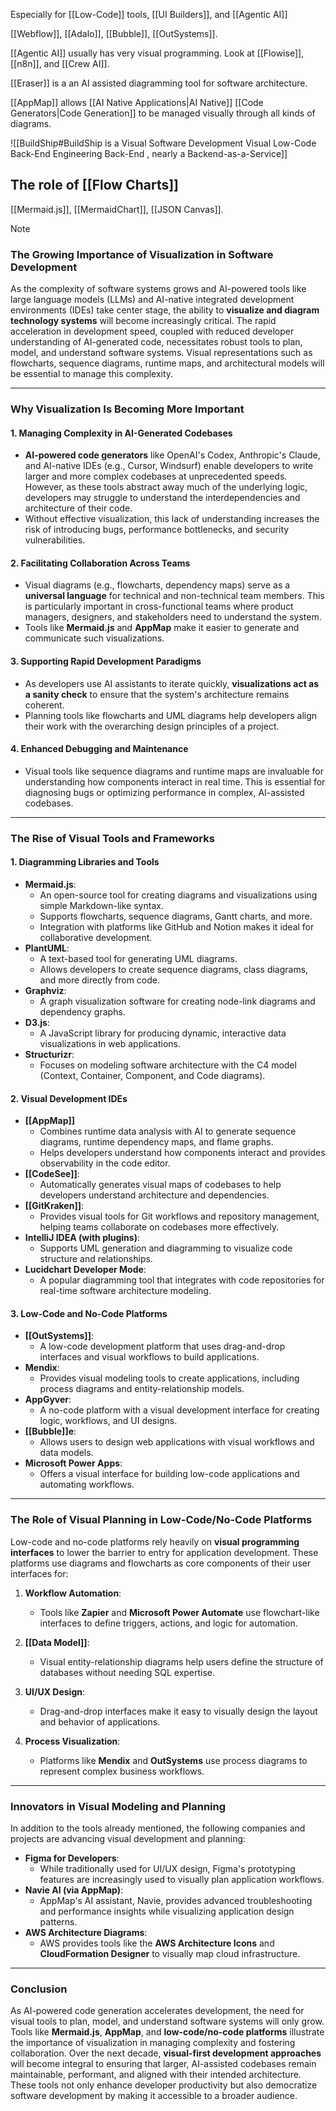Especially for [[Low-Code]] tools, [[UI Builders]], and [[Agentic AI]]

[[Webflow]], [[Adalo]], [[Bubble]], [[OutSystems]]. 

[[Agentic AI]] usually has very visual programming.  Look at [[Flowise]], [[n8n]], and [[Crew AI]]. 

[[Eraser]] is a an AI assisted diagramming tool for software architecture.

[[AppMap]] allows [[AI Native Applications|AI Native]] [[Code Generators|Code Generation]] to be managed visually through all kinds of diagrams. 


![[BuildShip#BuildShip is a Visual Software Development Visual Low-Code Back-End Engineering Back-End , nearly a Backend-as-a-Service]]
## The role of [[Flow Charts]]
[[Mermaid.js]], [[MermaidChart]], [[JSON Canvas]].

> [!NOTE]
> ### **The Growing Importance of Visualization in Software Development**
> 
> As the complexity of software systems grows and AI-powered tools like large language models (LLMs) and AI-native integrated development environments (IDEs) take center stage, the ability to **visualize and diagram technology systems** will become increasingly critical. The rapid acceleration in development speed, coupled with reduced developer understanding of AI-generated code, necessitates robust tools to plan, model, and understand software systems. Visual representations such as flowcharts, sequence diagrams, runtime maps, and architectural models will be essential to manage this complexity.
> 
> ---
> 
> ### **Why Visualization Is Becoming More Important**
> 
> #### 1. **Managing Complexity in AI-Generated Codebases**
> 
> - **AI-powered code generators** like OpenAI's Codex, Anthropic's Claude, and AI-native IDEs (e.g., Cursor, Windsurf) enable developers to write larger and more complex codebases at unprecedented speeds. However, as these tools abstract away much of the underlying logic, developers may struggle to understand the interdependencies and architecture of their code.
> - Without effective visualization, this lack of understanding increases the risk of introducing bugs, performance bottlenecks, and security vulnerabilities.
> 
> #### 2. **Facilitating Collaboration Across Teams**
> 
> - Visual diagrams (e.g., flowcharts, dependency maps) serve as a **universal language** for technical and non-technical team members. This is particularly important in cross-functional teams where product managers, designers, and stakeholders need to understand the system.
> - Tools like **Mermaid.js** and **AppMap** make it easier to generate and communicate such visualizations.
> 
> #### 3. **Supporting Rapid Development Paradigms**
> 
> - As developers use AI assistants to iterate quickly, **visualizations act as a sanity check** to ensure that the system's architecture remains coherent.
> - Planning tools like flowcharts and UML diagrams help developers align their work with the overarching design principles of a project.
> 
> #### 4. **Enhanced Debugging and Maintenance**
> 
> - Visual tools like sequence diagrams and runtime maps are invaluable for understanding how components interact in real time. This is essential for diagnosing bugs or optimizing performance in complex, AI-assisted codebases.
> 
> ---
> 
> ### **The Rise of Visual Tools and Frameworks**
> 
> #### **1. Diagramming Libraries and Tools**
> 
> - **Mermaid.js**:
>     - An open-source tool for creating diagrams and visualizations using simple Markdown-like syntax.
>     - Supports flowcharts, sequence diagrams, Gantt charts, and more.
>     - Integration with platforms like GitHub and Notion makes it ideal for collaborative development.
> - **PlantUML**:
>     - A text-based tool for generating UML diagrams.
>     - Allows developers to create sequence diagrams, class diagrams, and more directly from code.
> - **Graphviz**:
>     - A graph visualization software for creating node-link diagrams and dependency graphs.
> - **D3.js**:
>     - A JavaScript library for producing dynamic, interactive data visualizations in web applications.
> - **Structurizr**:
>     - Focuses on modeling software architecture with the C4 model (Context, Container, Component, and Code diagrams).
> 
> #### **2. Visual Development IDEs**
> 
> - **[[AppMap]]**
>     - Combines runtime data analysis with AI to generate sequence diagrams, runtime dependency maps, and flame graphs.
>     - Helps developers understand how components interact and provides observability in the code editor.
> - **[[CodeSee]]**:
>     - Automatically generates visual maps of codebases to help developers understand architecture and dependencies.
> - **[[GitKraken]]**:
>     - Provides visual tools for Git workflows and repository management, helping teams collaborate on codebases more effectively.
> - **IntelliJ IDEA (with plugins)**:
>     - Supports UML generation and diagramming to visualize code structure and relationships.
> - **Lucidchart Developer Mode**:
>     - A popular diagramming tool that integrates with code repositories for real-time software architecture modeling.
> 
> #### **3. Low-Code and No-Code Platforms**
> 
> - **[[OutSystems]]**:
>     - A low-code development platform that uses drag-and-drop interfaces and visual workflows to build applications.
> - **Mendix**:
>     - Provides visual modeling tools to create applications, including process diagrams and entity-relationship models.
> - **AppGyver**:
>     - A no-code platform with a visual development interface for creating logic, workflows, and UI designs.
> - **[[Bubble]]e**:
>     - Allows users to design web applications with visual workflows and data models.
> - **Microsoft Power Apps**:
>     - Offers a visual interface for building low-code applications and automating workflows.
> 
> ---
> 
> ### **The Role of Visual Planning in Low-Code/No-Code Platforms**
> 
> Low-code and no-code platforms rely heavily on **visual programming interfaces** to lower the barrier to entry for application development. These platforms use diagrams and flowcharts as core components of their user interfaces for:
> 
> 1. **Workflow Automation**:
>     
>     - Tools like **Zapier** and **Microsoft Power Automate** use flowchart-like interfaces to define triggers, actions, and logic for automation.
> 2. **[[Data Model]]**:
>     
>     - Visual entity-relationship diagrams help users define the structure of databases without needing SQL expertise.
> 3. **UI/UX Design**:
>     
>     - Drag-and-drop interfaces make it easy to visually design the layout and behavior of applications.
> 4. **Process Visualization**:
>     
>     - Platforms like **Mendix** and **OutSystems** use process diagrams to represent complex business workflows.
> 
> ---
> 
> ### **Innovators in Visual Modeling and Planning**
> 
> In addition to the tools already mentioned, the following companies and projects are advancing visual development and planning:
> 
> - **Figma for Developers**:
>     - While traditionally used for UI/UX design, Figma's prototyping features are increasingly used to visually plan application workflows.
> - **Navie AI (via AppMap)**:
>     - AppMap's AI assistant, Navie, provides advanced troubleshooting and performance insights while visualizing application design patterns.
> - **AWS Architecture Diagrams**:
>     - AWS provides tools like the **AWS Architecture Icons** and **CloudFormation Designer** to visually map cloud infrastructure.
> 
> ---
> 
> ### **Conclusion**
> 
> As AI-powered code generation accelerates development, the need for visual tools to plan, model, and understand software systems will only grow. Tools like **Mermaid.js**, **AppMap**, and **low-code/no-code platforms** illustrate the importance of visualization in managing complexity and fostering collaboration. Over the next decade, **visual-first development approaches** will become integral to ensuring that larger, AI-assisted codebases remain maintainable, performant, and aligned with their intended architecture. These tools not only enhance developer productivity but also democratize software development by making it accessible to a broader audience.


